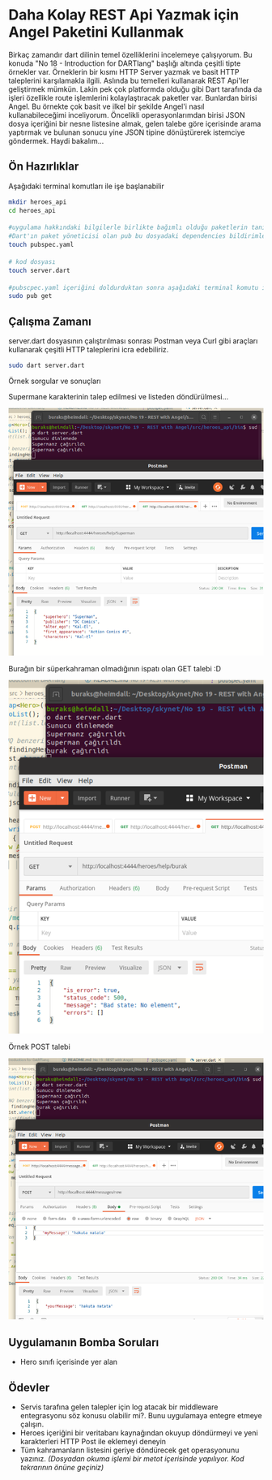 # Daha Kolay REST Api Yazmak için Angel Paketini Kullanmak

Birkaç zamandır dart dilinin temel özelliklerini incelemeye çalışıyorum. Bu konuda "No 18 - Introduction for DARTlang" başlığı altında çeşitli tipte örnekler var. Örneklerin bir kısmı HTTP Server yazmak ve basit HTTP taleplerini karşılamakla ilgili. Aslında bu temelleri kullanarak REST Api'ler geliştirmek mümkün. Lakin pek çok platformda olduğu gibi Dart tarafında da işleri özellikle route işlemlerini kolaylaştıracak paketler var. Bunlardan birisi Angel. Bu örnekte çok basit ve ilkel bir şekilde Angel'i nasıl kullanabileceğimi inceliyorum. Öncelikli operasyonlarımdan birisi JSON dosya içeriğini bir nesne listesine almak, gelen talebe göre içerisinde arama yaptırmak ve bulunan sonucu yine JSON tipine dönüştürerek istemciye göndermek. Haydi bakalım...

## Ön Hazırlıklar

Aşağıdaki terminal komutları ile işe başlanabilir

```bash
mkdir heroes_api
cd heroes_api

#uygulama hakkındaki bilgilerle birlikte bağımlı olduğu paketlerin tanımlandığı metadata dosyasıdır
#Dart'ın paket yöneticisi olan pub bu dosyadaki dependencies bildirimlerini takip eder.
touch pubspec.yaml

# kod dosyası
touch server.dart 

#pubscpec.yaml içeriğini doldurduktan sonra aşağıdaki terminal komutu işe yarayacaktır.
sudo pub get
```

## Çalışma Zamanı

server.dart dosyasının çalıştırılması sonrası Postman veya Curl gibi araçları kullanarak çeşitli HTTP taleplerini icra edebiliriz.

```bash
sudo dart server.dart
```

Örnek sorgular ve sonuçları

Supermane karakterinin talep edilmesi ve listeden döndürülmesi...

![Screenshot_1.png](./assets/Screenshot_1.png)

Burağın bir süperkahraman olmadığının ispatı olan GET talebi :D

![Screenshot_2.png](./assets/Screenshot_2.png)

Örnek POST talebi

![Screenshot_3.png](./assets/Screenshot_3.png)

## Uygulamanın Bomba Soruları

- Hero sınıfı içerisinde yer alan 

## Ödevler

- Servis tarafına gelen talepler için log atacak bir middleware entegrasyonu söz konusu olabilir mi?. Bunu uygulamaya entegre etmeye çalışın.
- Heroes içeriğini bir veritabanı kaynağından okuyup döndürmeyi ve yeni karakterleri HTTP Post ile eklemeyi deneyin
- Tüm kahramanların listesini geriye döndürecek get operasyonunu yazınız. _(Dosyadan okuma işlemi bir metot içerisinde yapılıyor. Kod tekrarının önüne geçiniz)_